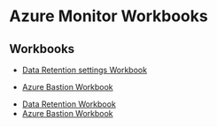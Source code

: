 # Azure Monitor Workbooks

## Workbooks ##

<ul>
  <li><a href=https://github.com/paulfcollins/public-workbooks/tree/master/Log%20Analytics/Table%20Retention>Data Retention settings Workbook</a></li>
</ul>
<ul>
  <li><a href=https://github.com/paulfcollins/public-workbooks/tree/master/Azure%20Bastion>Azure Bastion Workbook</a></li>
</ul>

* [Data Retention Workbook](https://github.com/paulfcollins/public-workbooks/tree/master/Log%20Analytics/Table%20Retention)
* [Azure Bastion Workbook](https://github.com/paulfcollins/public-workbooks/tree/master/Azure%20Bastion)
